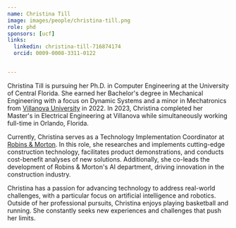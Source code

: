 ```yaml
---
name: Christina Till
image: images/people/christina-till.png
role: phd
sponsors: [ucf]
links:
  linkedin: christina-till-716874174
  orcid: 0009-0008-3311-0122


---
```


Christina Till is pursuing her Ph.D. in Computer Engineering at the University of Central Florida. She earned her Bachelor's degree in Mechanical Engineering with a focus on Dynamic Systems and a minor in Mechatronics from [Villanova University](https://www1.villanova.edu/university.html) in 2022. In 2023, Christina completed her Master's in Electrical Engineering at Villanova while simultaneously working full-time in Orlando, Florida.

Currently, Christina serves as a Technology Implementation Coordinator at [Robins & Morton](https://www.robinsmorton.com/). In this role, she researches and implements cutting-edge construction technology, facilitates product demonstrations, and conducts cost-benefit analyses of new solutions. Additionally, she co-leads the development of Robins & Morton's AI department, driving innovation in the construction industry.

Christina has a passion for advancing technology to address real-world challenges, with a particular focus on artificial intelligence and robotics. Outside of her professional pursuits, Christina enjoys playing basketball and running. She constantly seeks new experiences and challenges that push her limits.

